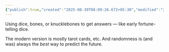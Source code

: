 ```yaml
---
{"publish":true,"created":"2025-08-30T08:09:26.672+05:30","modified":"2025-08-30T08:09:26.672+05:30","cssclasses":""}
---
```



Using dice, bones, or knucklebones to get answers — like early fortune-telling dice.

The modern version is mostly tarot cards, etc. And randomness is (and was) always the *best* way to predict the future.
